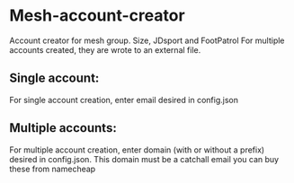 # Mesh-account-creator
Account creator for mesh group. Size, JDsport and FootPatrol
For multiple accounts created, they are wrote to an external file.

## Single account:
For single account creation, enter email desired in config.json

## Multiple accounts:
For multiple account creation, enter domain (with or without a prefix) desired in config.json. This domain must be a catchall email you can buy these from namecheap



